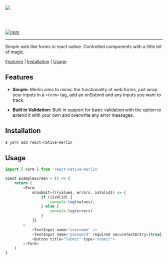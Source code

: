 ![](https://raw.githubusercontent.com/hparton/react-native-merlin/master/assets/merlin.png&s=200)

<br>
<br>

[![npm][npm-image]][npm-url]

[npm-image]: https://img.shields.io/npm/v/react-native-merlin.svg?style=flat-square
[npm-url]: https://npmjs.org/package/react-native-merlin

---

Simple web like forms in react native. Controlled components with a little bit of magic.

[Features](#features) | [Installation](#installation) | [Usage](#usage)

## Features

- **Simple:** Merlin aims to mimic the functionality of web forms, just wrap your
  inputs in a `<Form>` tag, add an onSubmit and any inputs you want to track.

- **Built in Validation:** Built in support for basic validation with the option
  to extend it with your own and overwrite any error messages.

## Installation

```bash
$ yarn add react-native-merlin
```

## Usage

```js
import { Form } from 'react-native-merlin'

const ExampleScreen = () => {
    return (
        <Form
            onSubmit={({values, errors, isValid}) => {
                if (isValid) {
                    console.log(values);
                } else {
                    console.log(errors)
                }
            }}
        >
            <TextInput name="username" />
            <TextInput name="password" required secureTextEntry={true} />
            <Button title="Submit" type="submit">
        </Form>
    )
}
```

<!--

If no FILE is provided it will try to read from standard input, or
automatically look for "README.md" if in a TTY.

### Examples

Read a file from disk:

```sh
$ vmd DOCUMENT.md
```

When no path to a document is supplied, "README.md" will be opened by default:

```sh
$ vmd
```

When a path to a directory is supplied, "directory/README.md" will be opened by default:

```sh
$ vmd node_modules/electron # opens node_modules/electron/README.md
```

It reads from `stdin` so you can pipe markdown text in to it:

```sh
$ cat README.md | vmd
```

For example, you can see the readme for [browserify](https://github.com/substack/node-browserify) like so:

```sh
$ npm view browserify readme | vmd
```

Or from a GitHub project:

```sh
$ gh-rtfm substack/node-browserify | vmd
```

## Components

Lorem ipsum dolor sit amet, consectetur adipiscing elit. Proin maximus fermentum risus, sit amet maximus enim laoreet non. Duis at neque non risus accumsan dignissim quis id erat. Donec erat elit, lobortis sit amet laoreet sed, congue at risus. Vivamus congue vitae nunc ut porttitor. Donec egestas aliquam purus, ut suscipit libero pulvinar viverra.

### Form

Lorem ipsum dolor sit amet, consectetur adipiscing elit.

#### Options

- `initialValues`: Display the version number. `default: {}`

- `initialErrors`: Display version numbers of different internal components such `default: {}`

- `validateOnBlur`: Display usage instructions. `default: false`

- `submitOnLastField`: Open with the developer tools open. `default: true`

- `revalidateOnInput`: Set a zoom factor to make the content larger or smaller. `default: true`

### [name="input"]

Lorem ipsum dolor sit amet, consectetur adipiscing elit.

#### Options

- `name`: Display the version number. `default: {}`

- `onChangeKey`: Display version numbers of different internal components such `default: {}`

- `value`: Display usage instructions. `default: false`

- `handleValue`: Open with the developer tools open. `default: true`

- `errorMessages`: Set a zoom factor to make the content larger or smaller. `default: true`

- `validator`: Set a zoom factor to make the content larger or smaller. `default: true`

### [type="submit]

Lorem ipsum dolor sit amet, consectetur adipiscing elit.

#### Options

- `name`: Display the version number. `default: {}`

- `onChangeKey`: Display version numbers of different internal components such `default: {}`

- `validateOnBlur`: Display usage instructions. `default: false`

- `submitOnLastField`: Open with the developer tools open. `default: true`

- `revalidateOnInput`: Set a zoom factor to make the content larger or smaller. `default: true`

## Validation

Lorem ipsum dolor sit amet, consectetur adipiscing elit. Proin maximus fermentum risus, sit amet maximus enim laoreet non. Duis at neque non risus accumsan dignissim quis id erat. Donec erat elit, lobortis sit amet laoreet sed, congue at risus. Vivamus congue vitae nunc ut porttitor. Donec egestas aliquam purus, ut suscipit libero pulvinar viverra.
-->

<!--
// form usage
// submitting
// input props
// submit + props and keys
// validation
// validation error messages
// form props
// setting validation errors
// initialValues
// initialProps
-->
